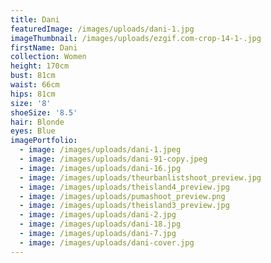 ```yaml
---
title: Dani
featuredImage: /images/uploads/dani-1.jpg
imageThumbnail: /images/uploads/ezgif.com-crop-14-1-.jpg
firstName: Dani
collection: Women
height: 170cm
bust: 81cm
waist: 66cm
hips: 81cm
size: '8'
shoeSize: '8.5'
hair: Blonde
eyes: Blue
imagePortfolio:
  - image: /images/uploads/dani-1.jpeg
  - image: /images/uploads/dani-91-copy.jpeg
  - image: /images/uploads/dani-16.jpg
  - image: /images/uploads/theurbanlistshoot_preview.jpg
  - image: /images/uploads/theisland4_preview.jpg
  - image: /images/uploads/pumashoot_preview.png
  - image: /images/uploads/theisland3_preview.jpg
  - image: /images/uploads/dani-2.jpg
  - image: /images/uploads/dani-18.jpg
  - image: /images/uploads/dani-7.jpg
  - image: /images/uploads/dani-cover.jpg
---
```


